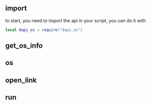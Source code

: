 ## import
to start, you need to import the api in your script, you can do it with
```lua
local dapi_os = require("dapi_os")
```

## get_os_info

## os

## open_link

## run
